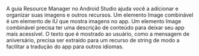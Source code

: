 A guia Resource Manager no Android Studio ajuda você a adicionar e organizar suas imagens e outros recursos.
Um elemento Image combinável é um elemento de IU que mostra imagens no app.
Um elemento Image combinável precisa ter uma descrição de conteúdo para deixar seu app mais acessível.
O texto que é mostrado ao usuário, como a mensagem de aniversário, precisa ser extraído para um recurso de string de modo a facilitar a tradução do app para outros idiomas.